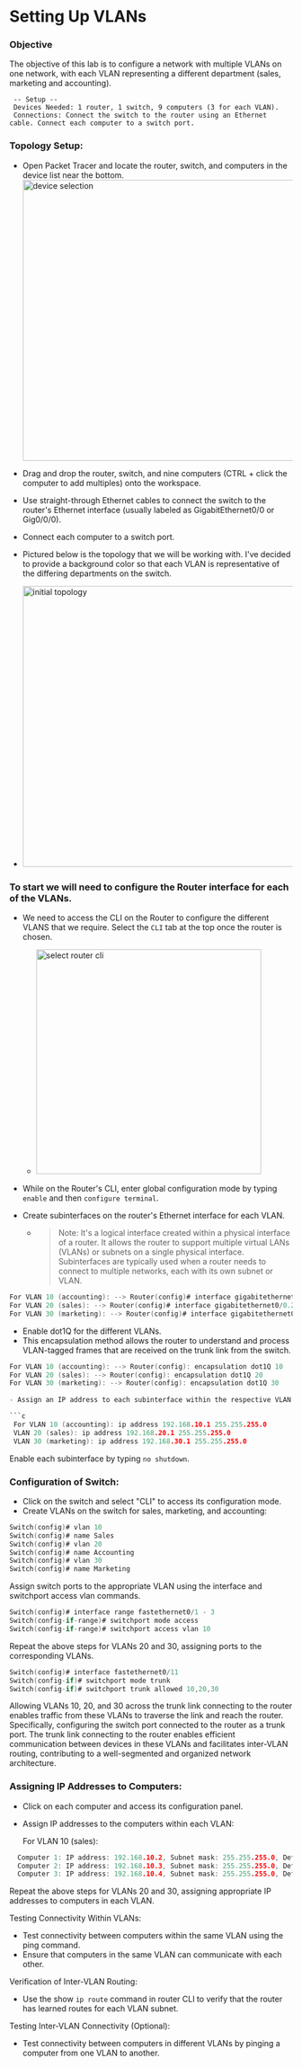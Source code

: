 # Setting Up VLANs

### Objective
The objective of this lab is to configure a network with multiple VLANs on one network, with each VLAN representing a different department (sales, marketing and accounting).

     -- Setup --
     Devices Needed: 1 router, 1 switch, 9 computers (3 for each VLAN).
     Connections: Connect the switch to the router using an Ethernet cable. Connect each computer to a switch port.

### Topology Setup:
- Open Packet Tracer and locate the router, switch, and computers in the device list near the bottom. <img width="500" alt="device selection" src="https://github.com/0xbythesecond/Setting_Up_VLAN/assets/23303634/88533caa-35f0-4587-895a-f03b76f07087"/>

- Drag and drop the router, switch, and nine computers (CTRL + click the computer to add multiples) onto the workspace.
- Use straight-through Ethernet cables to connect the switch to the router's Ethernet interface (usually labeled as GigabitEthernet0/0 or Gig0/0/0).
- Connect each computer to a switch port.
- Pictured below is the topology that we will be working with. I've decided to provide a background color so that each VLAN is representative of the differing departments on the switch.
 - <img width="500" alt="initial topology" src="https://github.com/0xbythesecond/Setting_Up_VLAN/assets/23303634/9f316d3d-3567-4012-b9a6-fbedaf65f048"/>
 

### To start we will need to configure the Router interface for each of the VLANs.
- We need to access the CLI on the Router to configure the different VLANS that we require. Select the `CLI` tab at the top once the router is chosen.
  - <img alt="select router cli" width="400" src="https://github.com/0xbythesecond/Setting_Up_VLAN/assets/23303634/8d25c478-6a38-4815-bba9-8a42f9eaf95d"/>

- While on the Router's CLI, enter global configuration mode by typing `enable` and then `configure terminal`.
- Create subinterfaces on the router's Ethernet interface for each VLAN.
  - > Note: It's a logical interface created within a physical interface of a router. It allows the router to support multiple virtual LANs (VLANs) or subnets on a single physical interface. Subinterfaces are typically used when a router needs to connect to multiple networks, each with its own subnet or VLAN. 
    
 ```c
For VLAN 10 (accounting): --> Router(config)# interface gigabitethernet0/0.10
For VLAN 20 (sales): --> Router(config)# interface gigabitethernet0/0.20
For VLAN 30 (marketing): --> Router(config)# interface gigabitethernet0/0.30
 ```

- Enable dot1Q for the different VLANs.
- This encapsulation method allows the router to understand and process VLAN-tagged frames that are received on the trunk link from the switch.
```c
For VLAN 10 (accounting): --> Router(config): encapsulation dot1Q 10
For VLAN 20 (sales): --> Router(config): encapsulation dot1Q 20
For VLAN 30 (marketing): --> Router(config): encapsulation dot1Q 30
   
- Assign an IP address to each subinterface within the respective VLAN range:

```c
 For VLAN 10 (accounting): ip address 192.168.10.1 255.255.255.0
 VLAN 20 (sales): ip address 192.168.20.1 255.255.255.0
 VLAN 30 (marketing): ip address 192.168.30.1 255.255.255.0
 ```

Enable each subinterface by typing `no shutdown`.

### Configuration of Switch:
- Click on the switch and select "CLI" to access its configuration mode.
- Create VLANs on the switch for sales, marketing, and accounting:
  
```c
Switch(config)# vlan 10
Switch(config)# name Sales
Switch(config)# vlan 20
Switch(config)# name Accounting
Switch(config)# vlan 30
Switch(config)# name Marketing
```

Assign switch ports to the appropriate VLAN using the interface and switchport access vlan commands.

```c
Switch(config)# interface range fastethernet0/1 - 3
Switch(config-if-range)# switchport mode access
Switch(config-if-range)# switchport access vlan 10
```

Repeat the above steps for VLANs 20 and 30, assigning ports to the corresponding VLANs.

```c
Switch(config)# interface fastethernet0/11
Switch(config-if)# switchport mode trunk
Switch(config-if)# switchport trunk allowed 10,20,30
```

Allowing VLANs 10, 20, and 30 across the trunk link connecting to the router enables traffic from these VLANs to traverse the link and reach the router. Specifically, configuring the switch port connected to the router as a trunk port. The trunk link connecting to the router enables efficient communication between devices in these VLANs and facilitates inter-VLAN routing, contributing to a well-segmented and organized network architecture.

### Assigning IP Addresses to Computers:

- Click on each computer and access its configuration panel.
- Assign IP addresses to the computers within each VLAN:
  
  For VLAN 10 (sales):
  
```c
  Computer 1: IP address: 192.168.10.2, Subnet mask: 255.255.255.0, Default gateway: 192.168.10.1
  Computer 2: IP address: 192.168.10.3, Subnet mask: 255.255.255.0, Default gateway: 192.168.10.1
  Computer 3: IP address: 192.168.10.4, Subnet mask: 255.255.255.0, Default gateway: 192.168.10.1
```
Repeat the above steps for VLANs 20 and 30, assigning appropriate IP addresses to computers in each VLAN.

Testing Connectivity Within VLANs:
- Test connectivity between computers within the same VLAN using the ping command.
- Ensure that computers in the same VLAN can communicate with each other.

Verification of Inter-VLAN Routing:
- Use the show `ip route` command in router CLI to verify that the router has learned routes for each VLAN subnet.

Testing Inter-VLAN Connectivity (Optional):
- Test connectivity between computers in different VLANs by pinging a computer from one VLAN to another.

